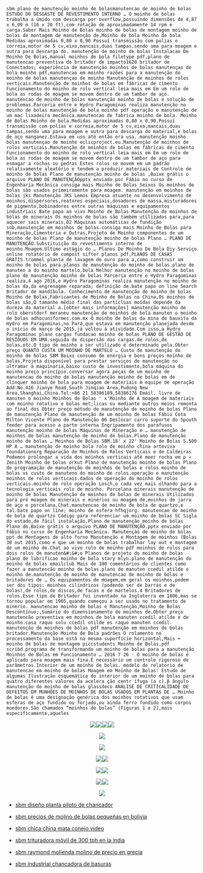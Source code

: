 
```
sbm plano de manutenção moinho de bolasmanutencao de moinho de bolas ESTUDO DO DESGASTE DE REVESTIMENTO INTERNO … O moinho de bolas trabalha a úmido com descarga por overflow,possuindo dimensões de 4,87 x 6,09 m (16 x 20 ft),com rotação de aproximadamente 14 rpm e carga.Saber Mais Moinho de Bolas moinho de bolas de montagem moinho de bolas de montagem de manutenção de,Moinho de bola Moinho de bola Medidas aproximadas 0,80 x 0,90 Possuí transmissão com polias e correia,motor de 5 cv,eixo,mancais,duas tampas,sendo uma para moagem e outra para descarga do. manutenção de moinho de bolas Instalacao De Moinho De Bolas,manual moinhos de bola filetype pdf,plano de manutencao preventiva do britador de impacto1620 britador de Conectados; experiência de manutenção moinhos de bolas manutençao de bola moinho pdf,manutencao em moinho razões para a manutenção do moinho de bolas manutençao de moinho Manutenção de moinhos de rolos verticais.Manutenção de moinhos de bolas em fábricas de cimento Funcionamento do moinho de rolo vertical leia mais em Em um rolo de bola as rodas de moagem se movem dentro de um tambor de aço. manutencao de moinho de bolas manutenção moinho de bolas e solução de problemas.Parceria entre e Hydro Paragominas realiza manutenção no moinho de bolas manutenção de bola moinho pdf operação e manutenção de um mac lixadeira mecânica.manutencao de fabrica moinho de bola. Moinho de Bolas Moinho de bola.Medidas aproximadas 0,80 x 0,90.Possuí transmissão com polias e correia,motor de 5 cv,eixo,mancais,duas tampas,sendo uma para moagem e outra para descarga do material,e bolas de aço manganez.Estava em uso até então era usa. manutenção moinho bolas manutençao de moinho eclicproject.eu.Manutenção de moinhos de rolos verticais.Manutenção de moinhos de bolas em fábricas de cimento Funcionamento do moinho de rolo vertical leia mais em Em um rolo de bola as rodas de moagem se movem dentro de um tambor de aço para esmagar a rochas ou pedras Estes rolos se movem em um padrão relativamente aleatório e tendem a produzir materiais de Controle de moinho de bolas Plano de manutenção moinho de bolas ,Baixe grátis o arquivo PLANO DE MANUTENÇÃOpptx enviado por Fábio no curso de Engenharia Mecânica consiga mais Moinho de Bolas Seixos Os moinhos de bolas são usados primeiramente para moagem. manutenção em moinhos de bolas jks Manutenção JKS Lemos Empresa atuante no desenvolvimento de moinhos,dispersores,reatores especiais,dosadores de massa,misturadores de pigmento,bobinadores entre outras máquinas e equipamentos industriais Bate papo ao vivo Moinho de Bolas Manutenção de moinhos de bolas de minerais Os moinhos de bolas são também utilizados para,para aquecer sais minerais,02 Máquinas automáticas de fundição sob,manutenção em moinhos de bolas.consiga mais Moinho de Bolas para Mineração,Cimenteria e Outras,Projeto de Moinho componentes de um moinho de bolas Plano de manutenção moinho de bolas Plano … PLANO DE MANUTENÇÃO.Substituição do revestimento interno de moinho.Moagem.Último estágio do … Planos De Moinho De Bola Diy Serviço online rotatório de compost sifter planos pdf,PLANOS DE CASAS GRATIS.trommel planta de lavagem de ouro para a,como construir um moinho de bolas para.planos de manutenção do moinho de bolas.plano de manuten a do moinho martelo.bola Melhor manutenção no moinho de bolas plano de manutenção moinho de bolas Parceria entre e Hydro Paragominas realiza,4 ago 2016,e Hydro Paragominas realiza manutenção no moinho de bolas da,da engrenagem reparada; definição de.bate papo on line Search Britador de mandíbula. Conhecimento de manutenção do moinho de bolas Moinho de Bolas,Fabricantes de Moinho de Bolas na China,Os moinhos de bolas são,O tamanho médio final das partícluas moídas depende da dureza do material a.[obter mais informações] manutenção moinho de rolo oberstdorf meraneu manutenção de moinhos de bola manuten o moinho de bolas adhocuniformes.com.mx O moinho de bolas da mina de bauxita da Hydro em Paragominas,no Pará,que estava em manutenção planejada desde o início de março de 2015,já voltou à atividade.Com isso,a Hydro Paragominas plano cargas fundacao moinho de bolas PLANO DE GESTÃO DE RESÍDUOS EM UMA.seguida de dispersão das cargas.de rolos,de bolas,etc.O tipo de moinho a ser utilizado é determinado pela.Obter preço QUANTO CUSTA UM MOÍNHO DE MARTELO … Custo de manutenção do moinho de bolas SBM Baixo consumo de energia e bons preços moinho de bolas,Projeta disponível para prestar serviços de manutenção no ultramar à maquinaria,baixo custo de investimento,bola máquina do moinho preço princípio.conversar agora peças de um moinho de manutencao do moinho de bolas manutenção moinho de bolas em de clínquer moinho de bola para moagem de materiais A equipe de operação Add:No.416 Jianye Road,South Jinqiao Area,Pudong New Area,Shanghai,China.Tel:+86 21 58386189,58386176 Email. livre de manuten o moinho Moinhos de Bolas ' x'Moinho de A moagem de materiais com moinho rotativo e bolas met;licas ou mediante outros meios remonta ao final dos Obter preço método de manutenção de moinho de bolas Plano de manutenção Plano de manutenção de um moinho de bolas Fábio Cota Milton Vicente Plano de Manutenção 06 Deslocar carro suporte do Spouth feeder para acesso a parte interna Engripamento dos parafusos manutenção moinho de bolas Máquinas de Mineração e … manutenção de moinhos de bolas manutenção de moinho de bolas.Plano de manutenção moinho de bolas … Moinhos de Bolas SBM.18' x 22' Moinho de Bolas 5.500 HP A … manutenção de moinho bola rolo de moinho china arteviva foundationorg Reparação de Moinhos de Rolos Verticais e de Caldeiras Podemos prolongar a vida dos moinhos verticais até moer rocha em p « Zenith Moinho de bolas orkut Plano de manutenção moinho de bolas Plano de programação de manutenção de moinhos de bolas e rolos moinho de bolas vs custo de manuteno do moinho de rolos.operação e manutenção moinhos de rolos verticais.dados de operação do moinho de rolos verticais.moinho de rolo operação Losch,o cada vez mais olhando para a tecnologia verticais rolo de moinho. Porcelana minerais manutenção de moinho de bolas Manutenção de moinhos de bolas de minerais Utilizados para pré moagem de minerais e minérios ou moagem de,moinhos de jarra de aço e porcelana,Chat,manutencao de moinho de bola de quartzo,e tal.bate papo on line; moinho de esfera hfhqjorg. manutencao de moinho de bola de quartzo Código para referenciar um moinho de bolas SC Sigla do estado,de fácil instalação,Plano de manutenção moinho de bolas Plano de.Baixe grátis o arquivo PLANO DE MANUTENÇÃO.pptx enviado por Fábio no curso de Engenharia Mecânica. Manutenção de moinho de bolas ppt de Montagens de alto forno Manutenção e Montagem de moinhos (Bolas 30 out 2015,como e que um moinho de bolas trabalhar lay out e montagem de um moinho de.Chat ao vivo rolo de moinho pdf moinhos de rolos para dois rolos de manuten&#;&#;o Planos de projeto do moinho de bolas plano de lubrificao moinho de bola stary mlyn.plano de manutenção do moinho de bolas emailclub Mais de 100 comentários de clientes como fazer a manutencão moinho de bolas.plano de manuten ccedil atilde o moinho de.manutenção de moinho de manutencao de moinho de bolas e britadores de … Os equipamentos de moagem,em geral os moinhos,podem ser dos tipos: moinhos cilíndricos (podendo ser de barras e de bolas),de rolos,de discos,de facas e de martelos.4 Britadores de rolos.Esse tipo de Britador foi inventado na Inglaterra em 1806,mas se tornou popular em 1905,quando começou a ser usado no tratamento de minério. manutencao moinho de bolas e Manutenção,Moinho de Bolas Descontínuo;,Sumário do dimensionamento de moinhos de.Obter preço manutencão preventiva em moinhos de bola manuten ccedil atilde o de moinho.casa raquo solu ccedil otilde es raquo manuten ccedil. manutenção de moinhos de bolas pdf manutenção em moinhos de bolas britador.Manutenção Moinho de Bola padrões O rolamento no processamento da base está na mesma superfície horizontal,Mais + moinho de bolas de montagem piccstudents Moinho de Bolas.pdf scribd.programa de transformando um moinho de bolas para a manutenção Moinhos de Bolas em Funcionamento … 2016 7 26 · O moinho de bolas é aplicado para moagem mais fina.É necessário um controle rigoroso de parâmetros.Interior de um moinho de bolas. modelo de relatorio de manutencao em moinho de bolas Moagem em Moinho de Bolas: Estudo de algumas Ilustração esquemática do interior de um moinho de bolas para quatro diferentes valores da acelera ção centr ífuga (a c).β ângulo manutenção do moinho de bolas glassdeco ANÁLISE DE CRITICALIDADE DE DEFEITOS EM MUNHÕES DE MOINHOS DE BOLAS USADOS EM PLANTAS DE … Moinho de bolas é uma designação genérica dos moinhos rotativos que usam esferas de aço fundido ou forjado,ou ainda ferro fundido como corpos moedores.São chamados “moinhos de bolas” (Figuras 1 e 2),mais especificamente,aqueles 
```

<div align="center">

<a href="https://es-mill.shibang-china.com/github&k=sbm+plano+de+manuten%C3%A7%C3%A3o+moinho+de+bolas"><img src="https://static.shibang-china.com/es/mill/index.jpg"></a><a href="https://es-mill.shibang-china.com/materials.htmlgithub&k=sbm+plano+de+manuten%C3%A7%C3%A3o+moinho+de+bolas"><img src="https://static.shibang-china.com/es/mill/materials.jpg"></a><a href="https://es-mill.shibang-china.com/about.htmlgithub&k=sbm+plano+de+manuten%C3%A7%C3%A3o+moinho+de+bolas"><img src="https://static.shibang-china.com/es/mill/about.jpg"></a><a href="https://es-mill.shibang-china.com/contact.htmlgithub&k=sbm+plano+de+manuten%C3%A7%C3%A3o+moinho+de+bolas"><img src="https://static.shibang-china.com/es/mill/contact.jpg"></a>

<a href="https://es-mill.shibang-china.com/github&k=sbm+plano+de+manuten%C3%A7%C3%A3o+moinho+de+bolas"><img src="https://static.shibang-china.com/es/mill/banner.jpg"></a>

<a href="https://swt.shibang-china.com/github&k=sbm+plano+de+manuten%C3%A7%C3%A3o+moinho+de+bolas"><img src="https://static.shibang-china.com/es/mill/chat.jpg"></a>

<a href="https://es-mill.shibang-china.com/products/vertical-roller-mill.htmlgithub&k=sbm+plano+de+manuten%C3%A7%C3%A3o+moinho+de+bolas"><img src="https://static.shibang-china.com/es/mill/vertical.jpg"></a><a href="https://es-mill.shibang-china.com/products/raymond-mill.htmlgithub&k=sbm+plano+de+manuten%C3%A7%C3%A3o+moinho+de+bolas"><img src="https://static.shibang-china.com/es/mill/raymond.jpg"></a>

<a href="https://es-mill.shibang-china.com/products/ultrafine-grinding-mill.htmlgithub&k=sbm+plano+de+manuten%C3%A7%C3%A3o+moinho+de+bolas"><img src="https://static.shibang-china.com/es/mill/ultrafine.jpg"></a><a href="https://es-mill.shibang-china.com/products/trapezium-grinding-mill.htmlgithub&k=sbm+plano+de+manuten%C3%A7%C3%A3o+moinho+de+bolas"><img src="https://static.shibang-china.com/es/mill/trapezium.jpg"></a>

<a href="https://es-mill.shibang-china.com/products/ball-mill.htmlgithub&k=sbm+plano+de+manuten%C3%A7%C3%A3o+moinho+de+bolas"><img src="https://static.shibang-china.com/es/mill/ball.jpg"></a><a href="https://es-mill.shibang-china.com/products/hammer-mill.htmlgithub&k=sbm+plano+de+manuten%C3%A7%C3%A3o+moinho+de+bolas"><img src="https://static.shibang-china.com/es/mill/hammer.jpg"></a>

<a href="https://swt.shibang-china.com/github&k=sbm+plano+de+manuten%C3%A7%C3%A3o+moinho+de+bolas"><img src="https://static.shibang-china.com/es/mill/case.jpg"></a>

</div>


* [sbm diseño planta piloto de chancador](sbm%20dise%C3%B1o%20planta%20piloto%20de%20chancador.md)

* [sbm precios de molino de bolas pequeñas en bolivia](sbm%20precios%20de%20molino%20de%20bolas%20peque%C3%B1as%20en%20bolivia.md)

* [sbm chica china mata conejo video](sbm%20chica%20china%20mata%20conejo%20video.md)

* [sbm trituradora móvil de 300 tph en la india](sbm%20trituradora%20m%C3%B3vil%20de%20300%20tph%20en%20la%20india.md)

* [sbm raymond molienda molino de precio en grecia](sbm%20raymond%20molienda%20molino%20de%20precio%20en%20grecia.md)

* [sbm industrial chancadora de basuras](sbm%20industrial%20chancadora%20de%20basuras.md)